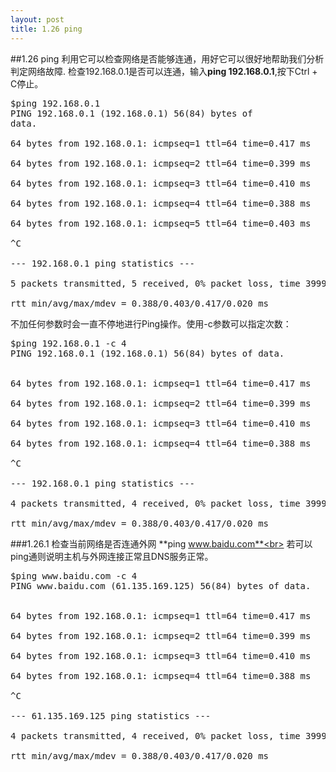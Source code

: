 ```yaml
---
layout: post
title: 1.26 ping
---
```

##1.26 ping
利用它可以检查网络是否能够连通，用好它可以很好地帮助我们分析判定网络故障.
检查192.168.0.1是否可以连通，输入**ping 192.168.0.1**,按下Ctrl + C停止。
<pre class='terminal bootcamp'>
<span class='codeline'>$ping 192.168.0.1</span>
<span class='bash-output'>PING 192.168.0.1 (192.168.0.1) 56(84) bytes of
data.<br>
64 bytes from 192.168.0.1: icmpseq=1 ttl=64 time=0.417 ms <br>
64 bytes from 192.168.0.1: icmpseq=2 ttl=64 time=0.399 ms <br>
64 bytes from 192.168.0.1: icmpseq=3 ttl=64 time=0.410 ms <br>
64 bytes from 192.168.0.1: icmpseq=4 ttl=64 time=0.388 ms <br>
64 bytes from 192.168.0.1: icmpseq=5 ttl=64 time=0.403 ms <br>
^C <br>
--- 192.168.0.1 ping statistics ---<br>
5 packets transmitted, 5 received, 0% packet loss, time 3999ms <br>
rtt min/avg/max/mdev = 0.388/0.403/0.417/0.020 ms</span>
</pre>
不加任何参数时会一直不停地进行Ping操作。使用-c参数可以指定次数：
<pre class='terminal bootcamp'>
<span class='codeline'>$ping 192.168.0.1 -c 4</span>
<span class='bash-output'>PING 192.168.0.1 (192.168.0.1) 56(84) bytes of data.
<br>
64 bytes from 192.168.0.1: icmpseq=1 ttl=64 time=0.417 ms <br>
64 bytes from 192.168.0.1: icmpseq=2 ttl=64 time=0.399 ms <br>
64 bytes from 192.168.0.1: icmpseq=3 ttl=64 time=0.410 ms <br>
64 bytes from 192.168.0.1: icmpseq=4 ttl=64 time=0.388 ms <br>
^C <br>
--- 192.168.0.1 ping statistics --- <br>
4 packets transmitted, 4 received, 0% packet loss, time 3999ms <br>
rtt min/avg/max/mdev = 0.388/0.403/0.417/0.020 ms</span>
</pre>
###1.26.1 检查当前网络是否连通外网
**ping www.baidu.com**<br>
若可以ping通则说明主机与外网连接正常且DNS服务正常。
<pre class='terminal bootcamp'>
<span class='codeline'>$ping www.baidu.com -c 4</span>
<span class='bash-output'>PING www.baidu.com (61.135.169.125) 56(84) bytes of data.
<br>
64 bytes from 192.168.0.1: icmpseq=1 ttl=64 time=0.417 ms <br>
64 bytes from 192.168.0.1: icmpseq=2 ttl=64 time=0.399 ms <br>
64 bytes from 192.168.0.1: icmpseq=3 ttl=64 time=0.410 ms <br>
64 bytes from 192.168.0.1: icmpseq=4 ttl=64 time=0.388 ms <br>
^C <br>
--- 61.135.169.125 ping statistics --- <br>
4 packets transmitted, 4 received, 0% packet loss, time 3999ms <br>
rtt min/avg/max/mdev = 0.388/0.403/0.417/0.020 ms</span>
